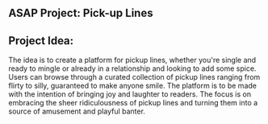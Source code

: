 ## ASAP Project: Pick-up Lines

## Project Idea:  
The idea is to create a platform for pickup lines, whether you're single and ready to mingle or already in a relationship and looking to add some spice. 
Users can browse through a curated collection of pickup lines ranging from flirty to silly, guaranteed to make anyone smile. The platform is to be made with the intention of bringing joy and laughter to readers. The focus is on embracing the sheer ridiculousness of pickup lines and turning them into a source of amusement and playful banter.

